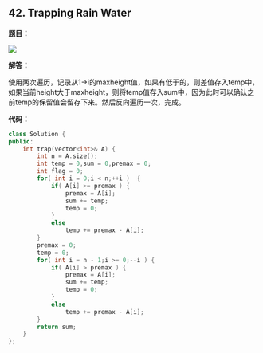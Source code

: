 ## 42. Trapping Rain Water

**题目：**

![](http://p9zl5r4hu.bkt.clouddn.com/2018-11-05leet_42.png)

**解答：**

使用两次遍历，记录从1->i的maxheight值，如果有低于的，则差值存入temp中，如果当前height大于maxheight，则将temp值存入sum中，因为此时可以确认之前temp的保留值会留存下来。然后反向遍历一次，完成。

**代码：**

```cpp
class Solution {
public:
    int trap(vector<int>& A) {
        int n = A.size();
        int temp = 0,sum = 0,premax = 0;
        int flag = 0;
        for( int i = 0;i < n;++i )  {
            if( A[i] >= premax ) {
                premax = A[i];
                sum += temp;
                temp = 0;
            }
            else    
                temp += premax - A[i];
        }
        premax = 0;
        temp = 0;
        for( int i = n - 1;i >= 0;--i ) {
            if( A[i] > premax ) {
                premax = A[i];
                sum += temp;
                temp = 0;
            }
            else
                temp += premax - A[i];
        }
        return sum;
    }
};
```

